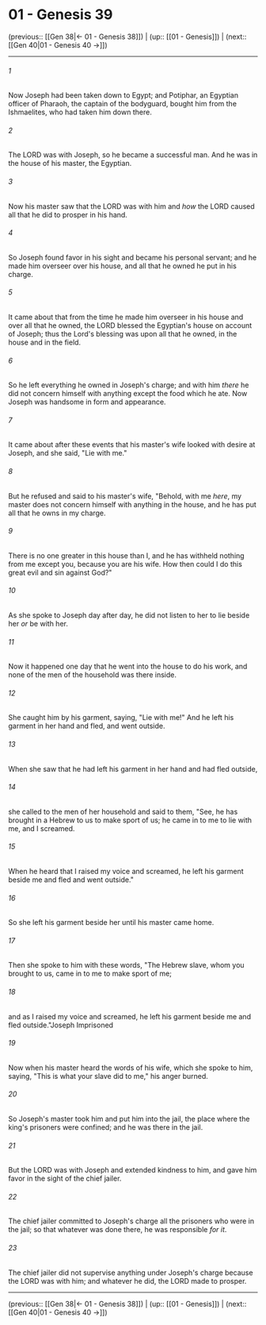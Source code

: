 # 01 - Genesis 39

(previous:: [[Gen 38|← 01 - Genesis 38]]) | (up:: [[01 - Genesis]]) | (next:: [[Gen 40|01 - Genesis 40 →]])

***


###### 1 
Now Joseph had been taken down to Egypt; and Potiphar, an Egyptian officer of Pharaoh, the captain of the bodyguard, bought him from the Ishmaelites, who had taken him down there. 

###### 2 
The LORD was with Joseph, so he became a successful man. And he was in the house of his master, the Egyptian. 

###### 3 
Now his master saw that the LORD was with him and _how_ the LORD caused all that he did to prosper in his hand. 

###### 4 
So Joseph found favor in his sight and became his personal servant; and he made him overseer over his house, and all that he owned he put in his charge. 

###### 5 
It came about that from the time he made him overseer in his house and over all that he owned, the LORD blessed the Egyptian's house on account of Joseph; thus the Lord's blessing was upon all that he owned, in the house and in the field. 

###### 6 
So he left everything he owned in Joseph's charge; and with him _there_ he did not concern himself with anything except the food which he ate. Now Joseph was handsome in form and appearance. 

###### 7 
It came about after these events that his master's wife looked with desire at Joseph, and she said, "Lie with me." 

###### 8 
But he refused and said to his master's wife, "Behold, with me _here_, my master does not concern himself with anything in the house, and he has put all that he owns in my charge. 

###### 9 
There is no one greater in this house than I, and he has withheld nothing from me except you, because you are his wife. How then could I do this great evil and sin against God?" 

###### 10 
As she spoke to Joseph day after day, he did not listen to her to lie beside her _or_ be with her. 

###### 11 
Now it happened one day that he went into the house to do his work, and none of the men of the household was there inside. 

###### 12 
She caught him by his garment, saying, "Lie with me!" And he left his garment in her hand and fled, and went outside. 

###### 13 
When she saw that he had left his garment in her hand and had fled outside, 

###### 14 
she called to the men of her household and said to them, "See, he has brought in a Hebrew to us to make sport of us; he came in to me to lie with me, and I screamed. 

###### 15 
When he heard that I raised my voice and screamed, he left his garment beside me and fled and went outside." 

###### 16 
So she left his garment beside her until his master came home. 

###### 17 
Then she spoke to him with these words, "The Hebrew slave, whom you brought to us, came in to me to make sport of me; 

###### 18 
and as I raised my voice and screamed, he left his garment beside me and fled outside."Joseph Imprisoned 

###### 19 
Now when his master heard the words of his wife, which she spoke to him, saying, "This is what your slave did to me," his anger burned. 

###### 20 
So Joseph's master took him and put him into the jail, the place where the king's prisoners were confined; and he was there in the jail. 

###### 21 
But the LORD was with Joseph and extended kindness to him, and gave him favor in the sight of the chief jailer. 

###### 22 
The chief jailer committed to Joseph's charge all the prisoners who were in the jail; so that whatever was done there, he was responsible _for it_. 

###### 23 
The chief jailer did not supervise anything under Joseph's charge because the LORD was with him; and whatever he did, the LORD made to prosper.

***

(previous:: [[Gen 38|← 01 - Genesis 38]]) | (up:: [[01 - Genesis]]) | (next:: [[Gen 40|01 - Genesis 40 →]])
